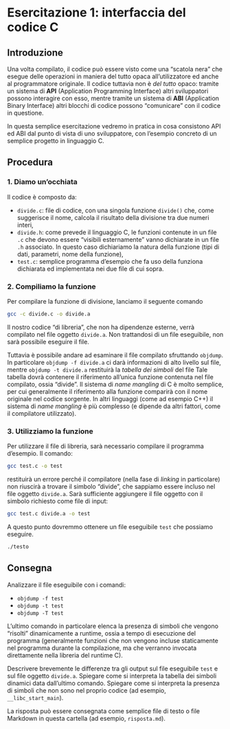 # Esercitazione 1: interfaccia del codice C

## Introduzione

Una volta compilato, il codice può essere visto come una “scatola nera” che esegue delle operazioni in maniera del tutto opaca all’utilizzatore ed anche al programmatore originale.
Il codice tuttavia non è *del tutto* opaco: tramite un sistema di **API**&nbsp;(Application Programming Interface) altri sviluppatori possono interagire con esso, mentre tramite un sistema di **ABI**&nbsp;(Application Binary Interface) altri blocchi di codice possono “comunicare” con il codice in questione.

In questa semplice esercitazione vedremo in pratica in cosa consistono API ed ABI dal punto di vista di uno sviluppatore, con l’esempio concreto di un semplice progetto in linguaggio&nbsp;C.

## Procedura

### 1. Diamo un’occhiata

Il codice è composto da:

* `divide.c`: file di codice, con una singola funzione `divide()` che, come suggerisce il nome, calcola il risultato della divisione tra due numeri interi,
* `divide.h`: come prevede il linguaggio C, le funzioni contenute in un file `.c` che devono essere “visibili esternamente” vanno dichiarate in un file `.h` associato. In questo caso dichiariamo la natura della funzione (tipi di dati, parametri, nome della funzione),
* `test.c`: semplice programma d’esempio che fa uso della funziona dichiarata ed implementata nei due file di cui sopra.

### 2. Compiliamo la funzione

Per compilare la funzione di divisione, lanciamo il seguente comando

```bash
gcc -c divide.c -o divide.a
```

Il nostro codice “di libreria”, che non ha dipendenze esterne, verrà compilato nel file oggetto ```divide.a```. Non trattandosi di un file eseguibile, non sarà possibile eseguire il file.

Tuttavia è possibile andare ad esaminare il file compilato sfruttando ```objdump```. In particolare ```objdump -f divide.a``` ci darà informazioni di alto livello sul file, mentre ```objdump -t divide.a``` restituirà la _tabella dei simboli_ del file
Tale tabella dovrà contenere il riferimento all’unica funzione contenuta nel file compilato, ossia “divide”.
Il sistema di _name mangling_ di C è molto semplice, per cui generalmente il riferimento alla funzione comparirà con il nome originale nel codice sorgente. In altri linguaggi (come ad esempio C++) il sistema di _name mangling_ è più complesso (e dipende da altri fattori, come il compilatore utilizzato).

### 3. Utilizziamo la funzione

Per utilizzare il file di libreria, sarà necessario compilare il programma d’esempio.
Il comando:

```bash
gcc test.c -o test
```

restituirà un errore perché il compilatore (nella fase di _linking_ in particolare) non riuscirà a trovare il simbolo “divide”, che sappiamo essere incluso nel file oggetto `divide.a`.
Sarà sufficiente aggiungere il file oggetto con il simbolo richiesto come file di input:

```bash
gcc test.c divide.a -o test
```

A questo punto dovremmo ottenere un file eseguibile `test` che possiamo eseguire.

```bash
./testo
```

## Consegna

Analizzare il file eseguibile con i comandi:

* `objdump -f test`
* `objdump -t test`
* `objdump -T test`

L’ultimo comando in particolare elenca la presenza di simboli che vengono “risolti” dinamicamente a runtime, ossia a tempo di esecuzione del programma (generalmente funzioni che non vengono incluse staticamente nel programma durante la compilazione, ma che verranno invocata direttamente nella libreria del runtime&nbsp;C).

Descrivere brevemente le differenze tra gli output sul file eseguibile `test` e sul file oggetto `divide.a`.
Spiegare come si interpreta la tabella dei simboli dinamici data dall’ultimo comando.
Spiegare come si interpreta la presenza di simboli che non sono nel proprio codice (ad esempio, `__libc_start_main`).

La risposta può essere consegnata come semplice file di testo o file Markdown in questa cartella (ad esempio, `risposta.md`).




